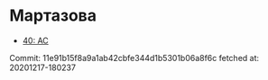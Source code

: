 # Мартазова
- [40: AC](40.md)

Commit: 11e91b15f8a9a1ab42cbfe344d1b5301b06a8f6c
 fetched at: 20201217-180237
